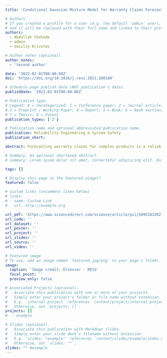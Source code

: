 ```yaml
---
title: 'Conditional Gaussian Mixture Model for Warranty Claims Forecasting'

# Authors
# If you created a profile for a user (e.g. the default `admin` user), write the username (folder name) here
# and it will be replaced with their full name and linked to their profile.
authors:
  - Abdallah Chehade
  - admin
  - Vasiliy Krivstov

# Author notes (optional)
author_notes:
  - 'Second author'

date: '2022-02-01T00:00:00Z'
doi: 'https://doi.org/10.1016/j.ress.2021.108180'

# Schedule page publish date (NOT publication's date).
publishDate: '2022-02-01T00:00:00Z'

# Publication type.
# Legend: 0 = Uncategorized; 1 = Conference paper; 2 = Journal article;
# 3 = Preprint / Working Paper; 4 = Report; 5 = Book; 6 = Book section;
# 7 = Thesis; 8 = Patent
publication_types: ['2']

# Publication name and optional abbreviated publication name.
publication: Reliability Engineering & System Safety
publication_short:

abstract: Forecasting warranty claims for complex products is a reliability challenge for most manufacturers. Several factors increase the complexity of warranty claims forecasting, including, the limited number of claims reported at the early stage of launch, reporting delays, dynamic change in the fleet size, and design/manufacturing adjustments for the production line. The aggregated effect of those complexities is often referred to as the “warranty data maturation” effect. Unfortunately, most of the existing models for warranty claims forecasting fail to explicitly consider warranty data maturation. This work address warranty data maturation by proposing the Conditional Gaussian Mixture Model (CGMM). CGMM uses historical warranty data from similar products to develop a robust prior joint Gaussian mixture distribution of warranty trends at both, the current and future maturation levels. CGMM then utilizes Bayesian theories to estimate the conditional posterior distribution of the warranty claims at the future maturation level conditional on the warranty data available at the current maturation level. The CGMM identifies non-parametric temporal warranty trends and automatically clusters products into latent groups to establish (learn) an effective prior joint distribution. The CGMM is validated on an extensive automotive warranty claims dataset comprising of four model years and >15,000 different components from >10 million vehicles.

# Summary. An optional shortened abstract.
# summary: Lorem ipsum dolor sit amet, consectetur adipiscing elit. Duis posuere tellus ac convallis # placerat. Proin tincidunt magna sed ex sollicitudin condimentum.

tags: []

# Display this page in the Featured widget?
featured: false

# Custom links (uncomment lines below)
# links:
# - name: Custom Link
#   url: http://example.org

url_pdf: 'https://www.sciencedirect.com/science/article/pii/S0951832021006645'
url_code: ''
url_dataset: ''
url_poster: ''
url_project: ''
url_slides: ''
url_source: ''
url_video: ''

# Featured image
# To use, add an image named `featured.jpg/png` to your page's folder.
image:
  caption: 'Image credit: Elsevier - RESS'
  focal_point: ''
  preview_only: false

# Associated Projects (optional).
#   Associate this publication with one or more of your projects.
#   Simply enter your project's folder or file name without extension.
#   E.g. `internal-project` references `content/project/internal-project/index.md`.
#   Otherwise, set `projects: []`.
projects: []
#  - example

# Slides (optional).
#   Associate this publication with Markdown slides.
#   Simply enter your slide deck's filename without extension.
#   E.g. `slides: "example"` references `content/slides/example/index.md`.
#   Otherwise, set `slides: ""`.
slides: "" #example
---
```

